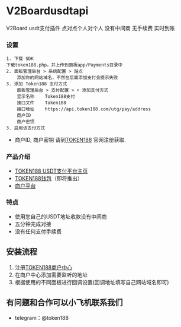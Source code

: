 # V2Boardusdtapi
V2Board usdt支付插件 点对点个人对个人 没有中间商 无手续费 实时到账

### 设置
```
1. 下载 SDK
下载token188.php，并上传到面板app/Payments目录中
2. 面板管理后台 > 系统配置 > 站点 
    添加你的网站域名，不然在后面添加支付会提示失败
3. 添加 Token188 支付方式
    面板管理后台 > 支付配置 > + 添加支付方式
    显示名称	Token188支付
    接口文件	Token188
    接口地址	https://api.token188.com/utg/pay/address
    商户ID	
    商户密钥	
3. 启用该支付方式
```
- 商户ID, 商户密钥  请到[TOKEN188](https://www.token188.com/) 官网注册获取.


### 产品介绍

 - [TOKEN188 USDT支付平台主页](https://www.token188.com)
 - [TOKEN188钱包](https://www.token188.com)（即将推出）
 - [商户平台](https://www.token188.com/manager)
### 特点
 - 使用您自己的USDT地址收款没有中间商
 - 五分钟完成对接
 - 没有任何支付手续费

## 安装流程
1. 注册[TOKEN188商户中心](https://mar.token188.com/)
2. 在商户中心添加需要监听的地址
3. 根据使用的不同面板进行回调设置(回调地址填写自己网站域名即可)


## 有问题和合作可以小飞机联系我们
 - telegram：@token188
